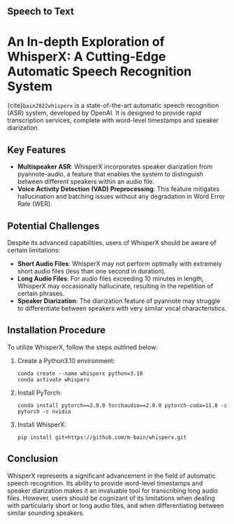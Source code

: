 ## <i class="fas fa-hammer"></i> Speech to Text 

# An In-depth Exploration of WhisperX: A Cutting-Edge Automatic Speech Recognition System

{cite}`bain2022whisperx` is a state-of-the-art automatic speech recognition (ASR) system, developed by OpenAI. It is designed to provide rapid transcription services, complete with word-level timestamps and speaker diarization.

## Key Features

- **Multispeaker ASR**: WhisperX incorporates speaker diarization from pyannote-audio, a feature that enables the system to distinguish between different speakers within an audio file.
- **Voice Activity Detection (VAD) Preprocessing**: This feature mitigates hallucination and batching issues without any degradation in Word Error Rate (WER).

## Potential Challenges

Despite its advanced capabilities, users of WhisperX should be aware of certain limitations:

- **Short Audio Files**: WhisperX may not perform optimally with extremely short audio files (less than one second in duration).
- **Long Audio Files**: For audio files exceeding 10 minutes in length, WhisperX may occasionally hallucinate, resulting in the repetition of certain phrases.
- **Speaker Diarization**: The diarization feature of pyannote may struggle to differentiate between speakers with very similar vocal characteristics.

## Installation Procedure

To utilize WhisperX, follow the steps outlined below:

1. Create a Python3.10 environment: 
    ```
    conda create --name whisperx python=3.10
    conda activate whisperx
    ```
2. Install PyTorch:
    ```
    conda install pytorch==2.0.0 torchaudio==2.0.0 pytorch-cuda=11.8 -c pytorch -c nvidia
    ```
3. Install WhisperX:
    ```
    pip install git+https://github.com/m-bain/whisperx.git
    ```

## Conclusion

WhisperX represents a significant advancement in the field of automatic speech recognition. Its ability to provide word-level timestamps and speaker diarization makes it an invaluable tool for transcribing long audio files. However, users should be cognizant of its limitations when dealing with particularly short or long audio files, and when differentiating between similar sounding speakers.

```{bibliography}
```
